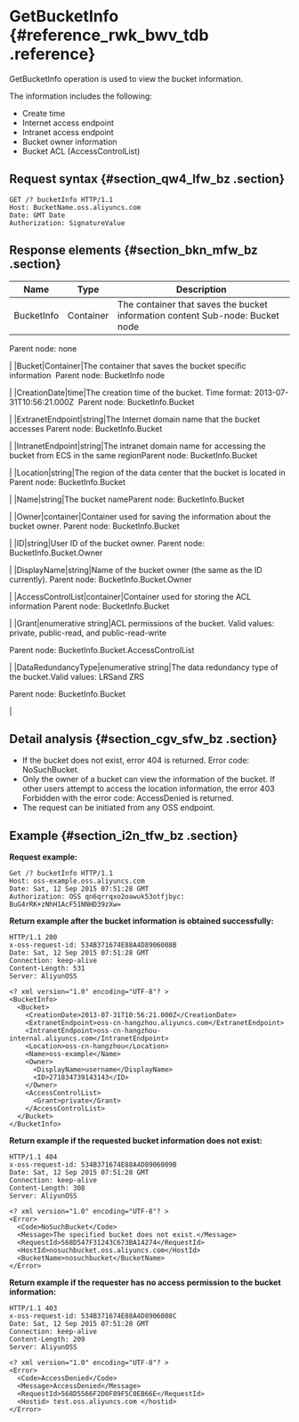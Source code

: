 # GetBucketInfo {#reference_rwk_bwv_tdb .reference}

GetBucketInfo operation is used to view the bucket information.

The information includes the following:

-   Create time
-   Internet access endpoint
-   Intranet access endpoint
-   Bucket owner information
-   Bucket ACL \(AccessControlList\)

## Request syntax {#section_qw4_lfw_bz .section}

```
GET /? bucketInfo HTTP/1.1
Host: BucketName.oss.aliyuncs.com
Date: GMT Date
Authorization: SignatureValue
```

## Response elements {#section_bkn_mfw_bz .section}

|Name|Type|Description|
|----|----|-----------|
|BucketInfo|Container|The container that saves the bucket information content Sub-node: Bucket node

Parent node: none

|
|Bucket|Container|The container that saves the bucket specific information  Parent node: BucketInfo node

|
|CreationDate|time|The creation time of the bucket. Time format: 2013-07-31T10:56:21.000Z  Parent node: BucketInfo.Bucket

|
|ExtranetEndpoint|string|The Internet domain name that the bucket accesses Parent node: BucketInfo.Bucket

|
|IntranetEndpoint|string|The intranet domain name for accessing the bucket from ECS in the same regionParent node: BucketInfo.Bucket

|
|Location|string|The region of the data center that the bucket is located in  Parent node: BucketInfo.Bucket

|
|Name|string|The bucket nameParent node: BucketInfo.Bucket

|
|Owner|container|Container used for saving the information about the bucket owner. Parent node: BucketInfo.Bucket

|
|ID|string|User ID of the bucket owner. Parent node: BucketInfo.Bucket.Owner

|
|DisplayName|string|Name of the bucket owner \(the same as the ID currently\). Parent node: BucketInfo.Bucket.Owner

|
|AccessControlList|container|Container used for storing the ACL information Parent node: BucketInfo.Bucket

|
|Grant|enumerative string|ACL permissions of the bucket. Valid values: private, public-read, and public-read-write

Parent node: BucketInfo.Bucket.AccessControlList

|
|DataRedundancyType|enumerative string|The data redundancy type of the bucket.Valid values: LRSand ZRS

Parent node: BucketInfo.Bucket

 |

## Detail analysis {#section_cgv_sfw_bz .section}

-   If the bucket does not exist, error 404 is returned. Error code: NoSuchBucket.
-   Only the owner of a bucket can view the information of the bucket. If other users attempt to access the location information, the error 403 Forbidden with the error code: AccessDenied is returned.
-   The request can be initiated from any OSS endpoint.

## Example {#section_i2n_tfw_bz .section}

**Request example:**

```
Get /? bucketInfo HTTP/1.1
Host: oss-example.oss.aliyuncs.com  
Date: Sat, 12 Sep 2015 07:51:28 GMT
Authorization: OSS qn6qrrqxo2oawuk53otfjbyc: BuG4rRK+zNhH1AcF51NNHD39zXw=

```

**Return example after the bucket information is obtained successfully:**

```
HTTP/1.1 200
x-oss-request-id: 534B371674E88A4D8906008B
Date: Sat, 12 Sep 2015 07:51:28 GMT
Connection: keep-alive
Content-Length: 531  
Server: AliyunOSS

<? xml version="1.0" encoding="UTF-8"? >
<BucketInfo>
  <Bucket>
    <CreationDate>2013-07-31T10:56:21.000Z</CreationDate>
    <ExtranetEndpoint>oss-cn-hangzhou.aliyuncs.com</ExtranetEndpoint>
    <IntranetEndpoint>oss-cn-hangzhou-internal.aliyuncs.com</IntranetEndpoint>
    <Location>oss-cn-hangzhou</Location>
    <Name>oss-example</Name>
    <Owner>
      <DisplayName>username</DisplayName>
      <ID>271834739143143</ID>
    </Owner>
    <AccessControlList>
      <Grant>private</Grant>
    </AccessControlList>
  </Bucket>
</BucketInfo>
```

**Return example if the requested bucket information does not exist:**

```
HTTP/1.1 404 
x-oss-request-id: 534B371674E88A4D8906009B
Date: Sat, 12 Sep 2015 07:51:28 GMT
Connection: keep-alive
Content-Length: 308  
Server: AliyunOSS

<? xml version="1.0" encoding="UTF-8"? >
<Error>
  <Code>NoSuchBucket</Code>
  <Message>The specified bucket does not exist.</Message>
  <RequestId>568D547F31243C673BA14274</RequestId>
  <HostId>nosuchbucket.oss.aliyuncs.com</HostId>
  <BucketName>nosuchbucket</BucketName>
</Error>
```

**Return example if the requester has no access permission to the bucket information:**

```
HTTP/1.1 403
x-oss-request-id: 534B371674E88A4D8906008C
Date: Sat, 12 Sep 2015 07:51:28 GMT
Connection: keep-alive
Content-Length: 209  
Server: AliyunOSS

<? xml version="1.0" encoding="UTF-8"? >
<Error>
  <Code>AccessDenied</Code>
  <Message>AccessDenied</Message>
  <RequestId>568D5566F2D0F89F5C0EB66E</RequestId>
  <Hostid> test.oss.aliyuncs.com </hostid>
</Error>
```

